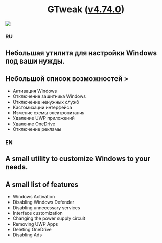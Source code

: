 <h1 align="center"> GTweak (<a href="https://github.com/Greedeks/Utility-GTweak/releases/tag/4.74.0">v4.74.0</a>) </h1>

<img align="center" src="https://github.com/Greedeks/Utility-GTweak/blob/748761fc917ddadfb319e52e238cfa3e2615b9b0/GTweak_Intro.png">

### RU
<h2> Небольшая утилита для настройки Windows под ваши нужды.

## Небольшой список возможностей >
- Активация Windows
- Отключение защитника Windows
- Отключение ненужных служб
- Кастомизации интерфейса
- Измение схемы электропитания
- Удаление UWP приложений
- Удаление OneDrive
- Отключение рекламы

### EN
<h2> A small utility to customize Windows to your needs.

## A small list of features
- Windows Activation
- Disabling Windows Defender
- Disabling unnecessary services
- Interface customization
- Changing the power supply circuit
- Removing UWP Apps
- Deleting OneDrive
- Disabling Ads
